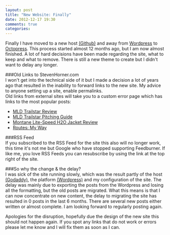 ```yaml
---
layout: post
title: "New Website: Finally"
date: 2012-12-17 19:30
comments: true
categories: 
---
```

Finally I have moved to a new host [(Github)](http://www.github.com) and away from [Wordpress](http://www.wordpress.com) to [Octopress](http://www.octopress.org). This process started almost 12 months ago, but I am now almost finished. A lot of hard decisions have been made regarding the site, what to keep and what to remove. There is still a new theme to create but I didn't want to delay any longer.

###Old Links to StevenHorner.com  
I won't get into the technical side of it but I made a decision a lot of years ago that resulted in the inability to forward links to the new site. My advice to anyone setting up a site, enable permalinks.  
Old links from external sites will take you to a custom error page which has links to the most popular posts:  

*   [MLD Trailstar Review](http://www.stevenhorner.com/blog/2010/09/19/mld-trailstar-review/)  
*   [MLD Trailstar Pitching Guide](http://www.stevenhorner.com/blog/2010/09/22/mld-trailstar-pitching-guide/)  
*   [Montane Lite-Speed H2O Jacket Review](http://www.stevenhorner.com/blog/2011/03/05/montane-lite-speed-h2o-jacket-review/)  
*   [Routes: My Way](http://www.stevenhorner.com/blog/2010/10/31/routes-my-way/)  

###RSS Feed  
If you subscribed to the RSS Feed for the site this also will no longer work, this time it's not me but Google who have stopped supporting Feedburner. If like me, you love RSS Feeds you can resubscribe by using the link at the top right of the site.

###So why the change & the delay?  
I was sick of the site running slowly, which was the result partly of the host [(Godaddy)](http://www.godaddy.com), the platform [(Wordpress)](http://www.wordpress.com) and my configuration of the site. The delay was mainly due to exporting the posts from the Wordpress and losing all the formatting, but the old posts are migrated. What this means is that I can now concentrate on new content, the delay to migrating the site has resulted in 0 posts in the last 6 months. There are several new posts either written or almost complete. I am looking forward to regularly posting again.  

Apologies for the disruption, hopefully due the design of the new site this should not happen again. If you spot any links that do not work or errors please let me know and I will fix them as soon as I can.  
